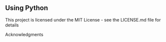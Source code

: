 ## Using Python



This project is licensed under the MIT License - see the LICENSE.md file for details

Acknowledgments



